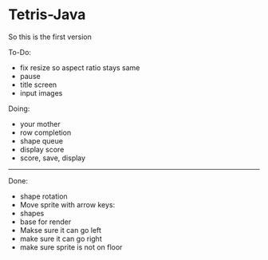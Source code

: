 # Tetris-Java

So this is the first version

To-Do:
- fix resize so aspect ratio stays same
- pause
- title screen
- input images 


Doing:
- your mother
- row completion
- shape queue
- display score
- score, save, display

---------------------

Done: 
- shape rotation
- Move sprite with arrow keys:
- shapes
- base for render
- Makse sure it can go left
- make sure it can go right
- make sure sprite is not on floor
